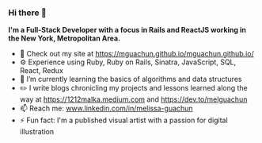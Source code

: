 ### Hi there 👋


**I'm a Full-Stack Developer with a focus in Rails and ReactJS working in the New York, Metropolitan Area.**
- 🔭 Check out my site at https://mguachun.github.io/mguachun.github.io/
- ⚙️ Experience using Ruby, Ruby on Rails, Sinatra, JavaScript, SQL, React, Redux
- 🌱 I’m currently learning the basics of algorithms and data structures
- ✏️ I write blogs chronicling my projects and lessons learned along the way at https://1212malka.medium.com and https://dev.to/melguachun
- 📫 Reach me: www.linkedin.com/in/melissa-guachun
- ⚡ Fun fact: I'm a published visual artist with a passion for digital illustration
